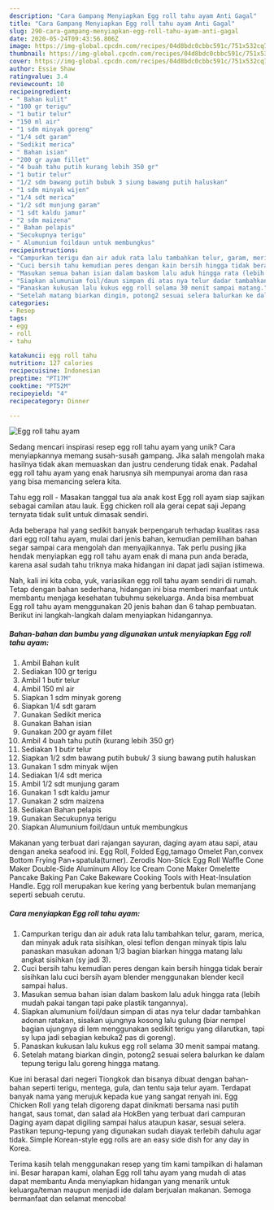 ```yaml
---
description: "Cara Gampang Menyiapkan Egg roll tahu ayam Anti Gagal"
title: "Cara Gampang Menyiapkan Egg roll tahu ayam Anti Gagal"
slug: 290-cara-gampang-menyiapkan-egg-roll-tahu-ayam-anti-gagal
date: 2020-05-24T09:43:56.806Z
image: https://img-global.cpcdn.com/recipes/04d8bdc0cbbc591c/751x532cq70/egg-roll-tahu-ayam-foto-resep-utama.jpg
thumbnail: https://img-global.cpcdn.com/recipes/04d8bdc0cbbc591c/751x532cq70/egg-roll-tahu-ayam-foto-resep-utama.jpg
cover: https://img-global.cpcdn.com/recipes/04d8bdc0cbbc591c/751x532cq70/egg-roll-tahu-ayam-foto-resep-utama.jpg
author: Essie Shaw
ratingvalue: 3.4
reviewcount: 10
recipeingredient:
- " Bahan kulit"
- "100 gr terigu"
- "1 butir telur"
- "150 ml air"
- "1 sdm minyak goreng"
- "1/4 sdt garam"
- "Sedikit merica"
- " Bahan isian"
- "200 gr ayam fillet"
- "4 buah tahu putih kurang lebih 350 gr"
- "1 butir telur"
- "1/2 sdm bawang putih bubuk 3 siung bawang putih haluskan"
- "1 sdm minyak wijen"
- "1/4 sdt merica"
- "1/2 sdt munjung garam"
- "1 sdt kaldu jamur"
- "2 sdm maizena"
- " Bahan pelapis"
- "Secukupnya terigu"
- " Alumunium foildaun untuk membungkus"
recipeinstructions:
- "Campurkan terigu dan air aduk rata lalu tambahkan telur, garam, merica, dan minyak aduk rata sisihkan, olesi teflon dengan minyak tipis lalu panaskan masukan adonan 1/3 bagian biarkan hingga matang lalu angkat sisihkan (sy jadi 3)."
- "Cuci bersih tahu kemudian peres dengan kain bersih hingga tidak berair sisihkan lalu cuci bersih ayam blender menggunakan blender kecil sampai halus."
- "Masukan semua bahan isian dalam baskom lalu aduk hingga rata (lebih mudah pakai tangan tapi pake plastik tangannya)."
- "Siapkan alumunium foil/daun simpan di atas nya telur dadar tambahkan adonan ratakan, sisakan ujungnya kosong lalu gulung (biar nempel bagian ujungnya di lem menggunakan sedikit terigu yang dilarutkan, tapi sy lupa jadi sebagian kebuka2 pas di goreng)."
- "Panaskan kukusan lalu kukus egg roll selama 30 menit sampai matang."
- "Setelah matang biarkan dingin, potong2 sesuai selera balurkan ke dalam tepung terigu lalu goreng hingga matang."
categories:
- Resep
tags:
- egg
- roll
- tahu

katakunci: egg roll tahu 
nutrition: 127 calories
recipecuisine: Indonesian
preptime: "PT17M"
cooktime: "PT52M"
recipeyield: "4"
recipecategory: Dinner

---
```



![Egg roll tahu ayam](https://img-global.cpcdn.com/recipes/04d8bdc0cbbc591c/751x532cq70/egg-roll-tahu-ayam-foto-resep-utama.jpg)

Sedang mencari inspirasi resep egg roll tahu ayam yang unik? Cara menyiapkannya memang susah-susah gampang. Jika salah mengolah maka hasilnya tidak akan memuaskan dan justru cenderung tidak enak. Padahal egg roll tahu ayam yang enak harusnya sih mempunyai aroma dan rasa yang bisa memancing selera kita.

Tahu egg roll - Masakan tanggal tua ala anak kost Egg roll ayam siap sajikan sebagai camilan atau lauk. Egg chicken roll ala gerai cepat saji Jepang ternyata tidak sulit untuk dimasak sendiri.

Ada beberapa hal yang sedikit banyak berpengaruh terhadap kualitas rasa dari egg roll tahu ayam, mulai dari jenis bahan, kemudian pemilihan bahan segar sampai cara mengolah dan menyajikannya. Tak perlu pusing jika hendak menyiapkan egg roll tahu ayam enak di mana pun anda berada, karena asal sudah tahu triknya maka hidangan ini dapat jadi sajian istimewa.


Nah, kali ini kita coba, yuk, variasikan egg roll tahu ayam sendiri di rumah. Tetap dengan bahan sederhana, hidangan ini bisa memberi manfaat untuk membantu menjaga kesehatan tubuhmu sekeluarga. Anda bisa membuat Egg roll tahu ayam menggunakan 20 jenis bahan dan 6 tahap pembuatan. Berikut ini langkah-langkah dalam menyiapkan hidangannya.

<!--inarticleads1-->

##### Bahan-bahan dan bumbu yang digunakan untuk menyiapkan Egg roll tahu ayam:

1. Ambil  Bahan kulit
1. Sediakan 100 gr terigu
1. Ambil 1 butir telur
1. Ambil 150 ml air
1. Siapkan 1 sdm minyak goreng
1. Siapkan 1/4 sdt garam
1. Gunakan Sedikit merica
1. Gunakan  Bahan isian
1. Gunakan 200 gr ayam fillet
1. Ambil 4 buah tahu putih (kurang lebih 350 gr)
1. Sediakan 1 butir telur
1. Siapkan 1/2 sdm bawang putih bubuk/ 3 siung bawang putih haluskan
1. Gunakan 1 sdm minyak wijen
1. Sediakan 1/4 sdt merica
1. Ambil 1/2 sdt munjung garam
1. Gunakan 1 sdt kaldu jamur
1. Gunakan 2 sdm maizena
1. Sediakan  Bahan pelapis
1. Gunakan Secukupnya terigu
1. Siapkan  Alumunium foil/daun untuk membungkus


Makanan yang terbuat dari rajangan sayuran, daging ayam atau sapi, atau dengan aneka seafood ini. Egg Roll, Folded Egg,tamago Omelet Pan,convex Bottom Frying Pan+spatula(turner). Zerodis Non-Stick Egg Roll Waffle Cone Maker Double-Side Aluminum Alloy Ice Cream Cone Maker Omelette Pancake Baking Pan Cake Bakeware Cooking Tools with Heat-Insulation Handle. Egg roll merupakan kue kering yang berbentuk bulan memanjang seperti sebuah cerutu. 

<!--inarticleads2-->

##### Cara menyiapkan Egg roll tahu ayam:

1. Campurkan terigu dan air aduk rata lalu tambahkan telur, garam, merica, dan minyak aduk rata sisihkan, olesi teflon dengan minyak tipis lalu panaskan masukan adonan 1/3 bagian biarkan hingga matang lalu angkat sisihkan (sy jadi 3).
1. Cuci bersih tahu kemudian peres dengan kain bersih hingga tidak berair sisihkan lalu cuci bersih ayam blender menggunakan blender kecil sampai halus.
1. Masukan semua bahan isian dalam baskom lalu aduk hingga rata (lebih mudah pakai tangan tapi pake plastik tangannya).
1. Siapkan alumunium foil/daun simpan di atas nya telur dadar tambahkan adonan ratakan, sisakan ujungnya kosong lalu gulung (biar nempel bagian ujungnya di lem menggunakan sedikit terigu yang dilarutkan, tapi sy lupa jadi sebagian kebuka2 pas di goreng).
1. Panaskan kukusan lalu kukus egg roll selama 30 menit sampai matang.
1. Setelah matang biarkan dingin, potong2 sesuai selera balurkan ke dalam tepung terigu lalu goreng hingga matang.


Kue ini berasal dari negeri Tiongkok dan bisanya dibuat dengan bahan-bahan seperti terigu, mentega, gula, dan tentu saja telur ayam. Terdapat banyak nama yang merujuk kepada kue yang sangat renyah ini. Egg Chicken Roll yang telah digoreng dapat dinikmati bersama nasi putih hangat, saus tomat, dan salad ala HokBen yang terbuat dari campuran Daging ayam dapat digiling sampai halus ataupun kasar, sesuai selera. Pastikan tepung-tepung yang digunakan sudah diayak terlebih dahulu agar tidak. Simple Korean-style egg rolls are an easy side dish for any day in Korea. 

Terima kasih telah menggunakan resep yang tim kami tampilkan di halaman ini. Besar harapan kami, olahan Egg roll tahu ayam yang mudah di atas dapat membantu Anda menyiapkan hidangan yang menarik untuk keluarga/teman maupun menjadi ide dalam berjualan makanan. Semoga bermanfaat dan selamat mencoba!
